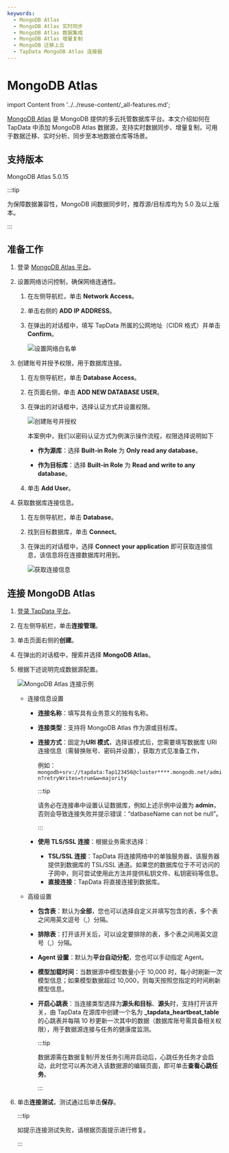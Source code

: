 ```yaml
---
keywords:
  - MongoDB Atlas
  - MongoDB Atlas 实时同步
  - MongoDB Atlas 数据集成
  - MongoDB Atlas 增量复制
  - MongoDB 迁移上云
  - TapData MongoDB Atlas 连接器
---
```


# MongoDB Atlas
import Content from '../../reuse-content/_all-features.md';

<Content />

[MongoDB Atlas](https://www.mongodb.com/atlas) 是 MongoDB 提供的多云托管数据库平台。本文介绍如何在 TapData 中添加 MongoDB Atlas 数据源，支持实时数据同步、增量复制，可用于数据迁移、实时分析、同步至本地数据仓库等场景。

<Head>
    <link rel="canonical" href="https://docs.tapdata.net/prerequisites/cloud-databases/mongodb-atlas" />
</Head>


## 支持版本

MongoDB Atlas 5.0.15

:::tip

为保障数据兼容性，MongoDB 间数据同步时，推荐源/目标库均为 5.0 及以上版本。

:::

## 准备工作

1. 登录 [MongoDB Atlas 平台](https://cloud.mongodb.com/v2)。

2. 设置网络访问控制，确保网络连通性。

    1. 在左侧导航栏，单击 **Network Access**。

    2. 单击右侧的 **ADD IP ADDRESS**。

    3. 在弹出的对话框中，填写 TapData 所属的公网地址（CIDR 格式）并单击 **Confirm**。

       ![设置网络白名单](../../images/atlas_add_ip_address.png)

3. 创建账号并授予权限，用于数据库连接。

    1. 在左侧导航栏，单击 **Database Access**。

    2. 在页面右侧，单击 **ADD NEW DATABASE USER**。

    3. 在弹出的对话框中，选择认证方式并设置权限。

       ![创建账号并授权](../../images/atlas_create_user.png)

       本案例中，我们以密码认证方式为例演示操作流程，权限选择说明如下

        * **作为源库**：选择 **Built-in Role** 为 **Only read any database**。

        * **作为目标库**：选择 **Built-in Role** 为 **Read and write to any database**。

    4. 单击 **Add User**。

4. 获取数据库连接信息。

    1. 在左侧导航栏，单击 **Database**。

    2. 找到目标数据库，单击 **Connect**。

    3. 在弹出的对话框中，选择 **Connect your application** 即可获取连接信息，该信息将在连接数据库时用到。

       ![获取连接信息](../../images/atlas_obtain_connection.png)

## 连接 MongoDB Atlas

1. [登录 TapData 平台](../../user-guide/log-in.md)。

2. 在左侧导航栏，单击**连接管理**。

3. 单击页面右侧的**创建**。

4. 在弹出的对话框中，搜索并选择 **MongoDB Atlas**。

5. 根据下述说明完成数据源配置。

   ![MongoDB Atlas 连接示例](../../images/mongodb_atlas_connection_setting.png)

    * 连接信息设置

        * **连接名称**：填写具有业务意义的独有名称。

        * **连接类型**：支持将 MongoDB Atlas 作为源或目标库。

        * **连接方式**：固定为**URI 模式**，选择该模式后，您需要填写数据库 URI 连接信息（需替换账号、密码并设置），获取方式见准备工作，
          
          例如：` mongodb+srv://tapdata:Tap123456@cluster****.mongodb.net/admin?retryWrites=true&w=majority`
          
          :::tip
          
          请务必在连接串中设置认证数据库，例如上述示例中设置为 **admin**，否则会导致连接失败并提示错误：“datbaseName can not be null”。
          
          :::
          
        * **使用 TLS/SSL 连接**：根据业务需求选择：
            * **TSL/SSL 连接**：TapData 将连接网络中的单独服务器，该服务器提供到数据库的 TSL/SSL 通道。如果您的数据库位于不可访问的子网中，则可尝试使用此方法并提供私钥文件、私钥密码等信息。
            * **直接连接**：TapData 将直接连接到数据库。

    * 高级设置
        * **包含表**：默认为**全部**，您也可以选择自定义并填写包含的表，多个表之间用英文逗号（,）分隔。
        
        * **排除表**：打开该开关后，可以设定要排除的表，多个表之间用英文逗号（,）分隔。
        
        * **Agent 设置**：默认为**平台自动分配**，您也可以手动指定 Agent。
        
        * **模型加载时间**：当数据源中模型数量小于 10,000 时，每小时刷新一次模型信息；如果模型数据超过 10,000，则每天按照您指定的时间刷新模型信息。
        
        * **开启心跳表**：当连接类型选择为**源头和目标**、**源头**时，支持打开该开关，由 TapData 在源库中创建一个名为 **_tapdata_heartbeat_table** 的心跳表并每隔 10 秒更新一次其中的数据（数据库账号需具备相关权限），用于数据源连接与任务的健康度监测。
          
          :::tip
          
          数据源需在数据复制/开发任务引用并启动后，心跳任务任务才会启动，此时您可以再次进入该数据源的编辑页面，即可单击**查看心跳任务**。
          
          :::

6. 单击**连接测试**，测试通过后单击**保存**。

   :::tip

   如提示连接测试失败，请根据页面提示进行修复。

   :::
